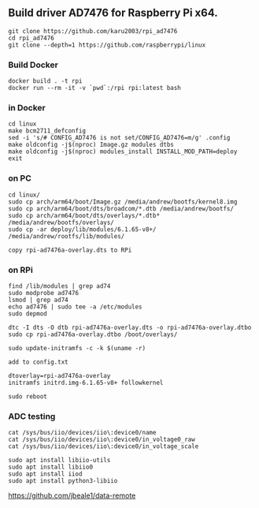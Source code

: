 ## Build driver AD7476 for Raspberry Pi x64.

    git clone https://github.com/karu2003/rpi_ad7476
    cd rpi_ad7476
    git clone --depth=1 https://github.com/raspberrypi/linux

### Build Docker

    docker build . -t rpi
    docker run --rm -it -v `pwd`:/rpi rpi:latest bash

### in Docker

    cd linux
    make bcm2711_defconfig
    sed -i 's/# CONFIG_AD7476 is not set/CONFIG_AD7476=m/g' .config
    make oldconfig -j$(nproc) Image.gz modules dtbs
    make oldconfig -j$(nproc) modules_install INSTALL_MOD_PATH=deploy
    exit

### on PC

    cd linux/
    sudo cp arch/arm64/boot/Image.gz /media/andrew/bootfs/kernel8.img 
    sudo cp arch/arm64/boot/dts/broadcom/*.dtb /media/andrew/bootfs/
    sudo cp arch/arm64/boot/dts/overlays/*.dtb* /media/andrew/bootfs/overlays/
    sudo cp -ar deploy/lib/modules/6.1.65-v8+/ /media/andrew/rootfs/lib/modules/

    copy rpi-ad7476a-overlay.dts to RPi

### on RPi

    find /lib/modules | grep ad74
    sudo modprobe ad7476
    lsmod | grep ad74
    echo ad7476 | sudo tee -a /etc/modules
    sudo depmod

    dtc -I dts -O dtb rpi-ad7476a-overlay.dts -o rpi-ad7476a-overlay.dtbo
    sudo cp rpi-ad7476a-overlay.dtbo /boot/overlays/

    sudo update-initramfs -c -k $(uname -r)

    add to config.txt

    dtoverlay=rpi-ad7476a-overlay
    initramfs initrd.img-6.1.65-v8+ followkernel

    sudo reboot

### ADC testing

    cat /sys/bus/iio/devices/iio\:device0/name
    cat /sys/bus/iio/devices/iio\:device0/in_voltage0_raw 
    cat /sys/bus/iio/devices/iio\:device0/in_voltage_scale

    sudo apt install libiio-utils
    sudo apt install libiio0
    sudo apt install iiod
    sudo apt install python3-libiio

https://github.com/jbeale1/data-remote
